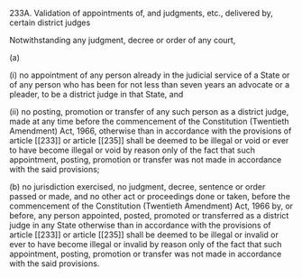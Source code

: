 233A. Validation of appointments of, and judgments, etc., delivered by, certain district judges

Notwithstanding any judgment, decree or order of any court,

(a)

(i) no appointment of any person already in the judicial service of a State or of any person who has been for not less than seven years an advocate or a pleader, to be a district judge in that State, and

(ii) no posting, promotion or transfer of any such person as a district judge, made at any time before the commencement of the Constitution (Twentieth Amendment) Act, 1966, otherwise than in accordance with the provisions of article [[233]] or article [[235]] shall be deemed to be illegal or void or ever to have become illegal or void by reason only of the fact that such appointment, posting, promotion or transfer was not made in accordance with the said provisions;

(b) no jurisdiction exercised, no judgment, decree, sentence or order passed or made, and no other act or proceedings done or taken, before the commencement of the Constitution (Twentieth Amendment) Act, 1966 by, or before, any person appointed, posted, promoted or transferred as a district judge in any State otherwise than in accordance with the provisions of article [[233]] or article [[235]] shall be deemed to be illegal or invalid or ever to have become illegal or invalid by reason only of the fact that such appointment, posting, promotion or transfer was not made in accordance with the said provisions.

